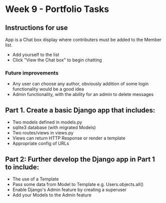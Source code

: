 # Week 9 - Portfolio Tasks

## Instructions for use

App is a Chat box display where contributers must be added to the Member list.
- Add yourself to the list
- Click "View the Chat box" to begin chatting 

### Future improvements

- Any user can choose any author, obviously addition of some login functionality would be a good idea
- Admin functionality, with the ability for an admin to delete messages

## Part 1. Create a basic Django app that includes:

- Two models defined in models.py
- sqlite3 database (with migrated Models)
- Two routes/views in views.py
- Views can return HTTP Response or render a template
- Appropriate config of URLs

## Part 2: Further develop the Django app in Part 1 to include:

- The use of a Template
- Pass some data from Model to Template e.g. Users.objects.all()
- Enable Django's Admin feature by creating a superuser
- Add your Models to the Admin feature
